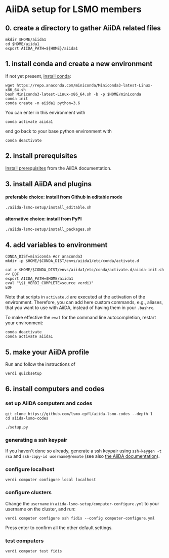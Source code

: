 # AiiDA setup for LSMO members

## 0. create a directory to gather AiiDA related files

```
mkdir $HOME/aiida1
cd $HOME/aiida1
export AIIDA_PATH=${HOME}/aiida1
```

## 1. install conda and create a new environment

If not yet present, [install conda](https://docs.conda.io/en/latest/miniconda.html):
```
wget https://repo.anaconda.com/miniconda/Miniconda3-latest-Linux-x86_64.sh
bash Miniconda3-latest-Linux-x86_64.sh -b -p $HOME/miniconda
conda init
conda create -n aiida1 python=3.6
```

You can enter in this environment with
```
conda activate aiida1
```
end go back to your base python environment with
```
conda deactivate
```

## 2. install prerequisites

[Install prerequisites](https://aiida-core.readthedocs.io/en/latest/install/quick_installation.html#prerequisites)
from the AiiDA documentation.

## 3. install AiiDA and plugins

#### preferable choice: install from Github in editable mode
```
./aiida-lsmo-setup/install_editable.sh
```
#### alternative choice: install from PyPI
```
./aiida-lsmo-setup/install_packages.sh
```

## 4. add variables to environment
```
CONDA_DIST=miniconda #or anaconda3
mkdir -p $HOME/$CONDA_DIST/envs/aiida1/etc/conda/activate.d

cat > $HOME/$CONDA_DIST/envs/aiida1/etc/conda/activate.d/aiida-init.sh << EOF
export AIIDA_PATH=$HOME/aiida1
eval "\$(_VERDI_COMPLETE=source verdi)"
EOF
```
Note that scripts in `activate.d` are executed at the activation of the environment.
Therefore, you can add here custom commands, e.g., aliases, that you want to use with AiiDA,
instead of having them in your `.bashrc`.

To make effective the `eval` for the command line autocompletion, restart your environment:

```
conda deactivate
conda activate aiida1
```

## 5. make your AiiDA profile

Run and follow the instructions of
```
verdi quicksetup
```

## 6. install computers and codes

### set up AiiDA computers and codes
```
git clone https://github.com/lsmo-epfl/aiida-lsmo-codes --depth 1
cd aiida-lsmo-codes

./setup.py
```

### generating a ssh keypair

If you haven't done so already, generate a ssh keypair using `ssh-keygen -t rsa` and `ssh-copy-id username@remote`
(see also [the AiiDA documentation](https://aiida-core.readthedocs.io/en/latest/get_started/computers.html)).

### configure localhost
```
verdi computer configure local localhost
```

### configure clusters

Change the `username` in `aiida-lsmo-setup/computer-configure.yml` to your username on the cluster, and run:
```
verdi computer configure ssh fidis --config computer-configure.yml
```
Press enter to confirm all the other default settings.

### test computers
```
verdi computer test fidis
```
